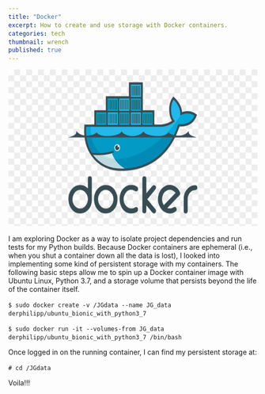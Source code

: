 ```yaml
---
title: "Docker"
excerpt: How to create and use storage with Docker containers. 
categories: tech
thumbnail: wrench
published: true
---
```

!["Docker containers logo"](/images/docker.png)

I am exploring Docker as a way to isolate project dependencies and run tests for my Python builds. Because Docker containers are ephemeral (i.e., when you shut a container down all the data is lost), I looked into implementing some kind of persistent storage with my containers. The following basic steps allow me to spin up a Docker container image with Ubuntu Linux, Python 3.7, and a storage volume that persists beyond the life of the container itself. 

`$ sudo docker create -v /JGdata --name JG_data derphilipp/ubuntu_bionic_with_python3_7`

`$ sudo docker run -it --volumes-from JG_data derphilipp/ubuntu_bionic_with_python3_7 /bin/bash`

Once logged in on the running container, I can find my persistent storage at:

`# cd /JGdata`

Voila!!! 
